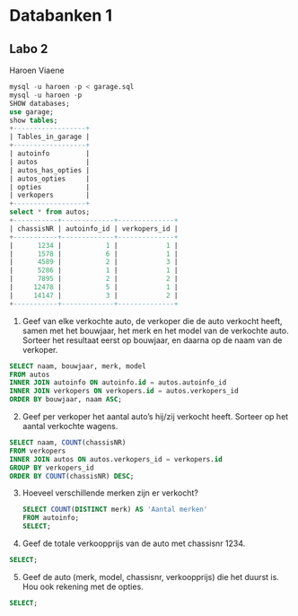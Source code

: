 # Databanken 1
## Labo 2

Haroen Viaene

```SQL
mysql -u haroen -p < garage.sql
mysql -u haroen -p
SHOW databases;
use garage;
show tables;
+------------------+
| Tables_in_garage |
+------------------+
| autoinfo         |
| autos            |
| autos_has_opties |
| autos_opties     |
| opties           |
| verkopers        |
+------------------+
select * from autos;
+-----------+-------------+--------------+
| chassisNR | autoinfo_id | verkopers_id |
+-----------+-------------+--------------+
|      1234 |           1 |            1 |
|      1578 |           6 |            1 |
|      4589 |           2 |            3 |
|      5286 |           1 |            1 |
|      7895 |           2 |            2 |
|     12478 |           5 |            1 |
|     14147 |           3 |            2 |
+-----------+-------------+--------------+
```

1. Geef van elke verkochte auto, de verkoper die de auto verkocht heeft, samen met het bouwjaar, het merk en het model van de verkochte auto. Sorteer het resultaat eerst op bouwjaar, en daarna op de naam van de verkoper.

```SQL
SELECT naam, bouwjaar, merk, model
FROM autos
INNER JOIN autoinfo ON autoinfo.id = autos.autoinfo_id
INNER JOIN verkopers ON verkopers.id = autos.verkopers_id
ORDER BY bouwjaar, naam ASC;
```

2. Geef per verkoper het aantal auto’s hij/zij verkocht heeft. Sorteer op het aantal verkochte wagens.

```SQL
SELECT naam, COUNT(chassisNR)
FROM verkopers
INNER JOIN autos ON autos.verkopers_id = verkopers.id
GROUP BY verkopers_id
ORDER BY COUNT(chassisNR) DESC;
```

3. Hoeveel verschillende merken zijn er verkocht?

	```SQL
	SELECT COUNT(DISTINCT merk) AS 'Aantal merken'
	FROM autoinfo;
	SELECT;
	```

4. Geef de totale verkoopprijs van de auto met chassisnr 1234.

```SQL
SELECT;
```

5. Geef de auto (merk, model, chassisnr, verkoopprijs) die het duurst is. Hou ook rekening met de opties.

```SQL
SELECT;
```
